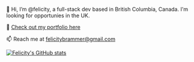  👋 Hi, I’m @felicity, a full-stack dev based in British Columbia, Canada. I'm looking for opportunies in the UK.
 
 👀 [Check out my portfolio here](https://felicitybrammer.github.io/wild-port)

 📫 Reach me at felicitybrammer@gmail.com 
 
 [![Felicity's GitHub stats](https://github-readme-stats.vercel.app/api?username=felicitybrammer)](https://github.com/felicitybrammer/github-readme-stats)

<!---
felicitybrammer/felicitybrammer is a ✨ special ✨ repository because its `README.md` (this file) appears on your GitHub profile.
You can click the Preview link to take a look at your changes.
--->
